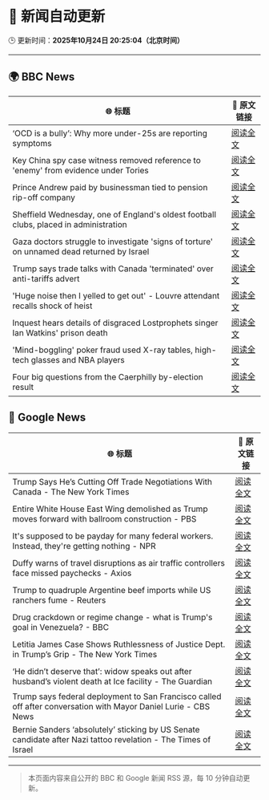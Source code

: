 # 🧠 新闻自动更新

🕒 更新时间：**2025年10月24日 20:25:04（北京时间）**

---

## 🌍 BBC News

| 🌐 标题 | 🔗 原文链接 |
|--------|-------------|
| ‘OCD is a bully’: Why more under-25s are reporting symptoms | [阅读全文](https://www.bbc.com/news/articles/cdr612zrl0no?at_medium=RSS&at_campaign=rss) |
| Key China spy case witness removed reference to 'enemy' from evidence under Tories | [阅读全文](https://www.bbc.com/news/articles/cn095n9qd87o?at_medium=RSS&at_campaign=rss) |
| Prince Andrew paid by businessman tied to pension rip-off company | [阅读全文](https://www.bbc.com/news/articles/cy5qrp2wne4o?at_medium=RSS&at_campaign=rss) |
| Sheffield Wednesday, one of England's oldest football clubs, placed in administration | [阅读全文](https://www.bbc.com/sport/football/articles/c1lqmmml533o?at_medium=RSS&at_campaign=rss) |
| Gaza doctors struggle to investigate 'signs of torture' on unnamed dead returned by Israel | [阅读全文](https://www.bbc.com/news/articles/c4gz3r46e37o?at_medium=RSS&at_campaign=rss) |
| Trump says trade talks with Canada 'terminated' over anti-tariffs advert | [阅读全文](https://www.bbc.com/news/articles/cdjrlmd4pmeo?at_medium=RSS&at_campaign=rss) |
| 'Huge noise then I yelled to get out' - Louvre attendant recalls shock of heist | [阅读全文](https://www.bbc.com/news/articles/ckgk2ppvl5wo?at_medium=RSS&at_campaign=rss) |
| Inquest hears details of disgraced Lostprophets singer Ian Watkins' prison death | [阅读全文](https://www.bbc.com/news/articles/c051nye9q9mo?at_medium=RSS&at_campaign=rss) |
| 'Mind-boggling' poker fraud used X-ray tables, high-tech glasses and NBA players | [阅读全文](https://www.bbc.com/news/articles/cz6nd9wnzn6o?at_medium=RSS&at_campaign=rss) |
| Four big questions from the Caerphilly by-election result | [阅读全文](https://www.bbc.com/news/articles/cd67j50z05po?at_medium=RSS&at_campaign=rss) |

## 📰 Google News

| 🌐 标题 | 🔗 原文链接 |
|--------|-------------|
| Trump Says He’s Cutting Off Trade Negotiations With Canada - The New York Times | [阅读全文](https://news.google.com/rss/articles/CBMiigFBVV95cUxPWHVuYm5VTFhlUGd6cXpBR1JXdk9CMEd3U3lFUnZCdVNfbk92MWN2MEwxb1R6OEFrTjVSbVBZS2VncWlkRlJzUDdvNWZod2g4R3hrTU5mVnFrTllSUEMzZkE3cFRraWRpbEEtbUt0eHJjVUNzQWtzd0VxMFQ3WHJTa1N6UF83V3lNcWc?oc=5) |
| Entire White House East Wing demolished as Trump moves forward with ballroom construction - PBS | [阅读全文](https://news.google.com/rss/articles/CBMiwwFBVV95cUxOQTlkQkxGVjE5TWxSUUgzQkRoQXZrc0o2bXVteWctY2dlZHVoQm50M1BJSm5jX0h0QlNTOWhLSzI3WlcxX3M4SlFSQ0hIcklJRTFLNUxDMnpGbVBpV0ZvMXI1SjlGeXVLZGlCcjNFV2JXempJUnhRX21yVnFtYmEwaUwyeFUydkQyRHEydkJEbTdjNDJFWUZnR1NSR1dKV2JIdjEtaXBVd0lKTmNMM2FDeGNEdEduUTJSc195VDF6Q3BHSm8?oc=5) |
| It's supposed to be payday for many federal workers. Instead, they're getting nothing - NPR | [阅读全文](https://news.google.com/rss/articles/CBMilgFBVV95cUxOcVJlWkFoRldEQnQ5WHdoZWg3bXdOU3lmWExQZDl4RDAzQkZhcm9hTG94Zy1nT1RyZS13R1gwNEN0WTZsR2Z5ZTV5TGczbDU1NklDS3NNcFA0TnMwTTQ0N19yZGxsX1VvZ2hGV2VVYi1KM1FRd0Q1RWRqa0hrbmFkMUlOajFiel9ra3pZYnpReDdYNmFFalE?oc=5) |
| Duffy warns of travel disruptions as air traffic controllers face missed paychecks - Axios | [阅读全文](https://news.google.com/rss/articles/CBMijwFBVV95cUxPRktvMHhTNkZxWjBtbWxqTnpmVEJrQi1ZVVFVYVRvYmhfaEc0NENnN2gzZlBJMUJ1Y0FRdkZmdEIzNll0eFYxQm5FMkUyaVF4el8zR2JrVkFnRkViQklvd21EUGF2eE5zRzh2UXgtSlBiVEI4ck1UVEpoazdLcGU1TnlTOWE3cGVPSWpvNjJBMA?oc=5) |
| Trump to quadruple Argentine beef imports while US ranchers fume - Reuters | [阅读全文](https://news.google.com/rss/articles/CBMiuwFBVV95cUxNVGg4d2h0OEZlU3ZkZ3NFTmFMbFFqeXVmb3pkNjhfckoxTmpsSEJNaHdScC0yLXBaTGRXRDgwZjJPOXRiYzE4Rjhwbks0dnF4OHYxY1E3MjdDOEhfX05EaHdpWm1fUU8tQVF5TkdIUXBJQjVrYmM0aU9SWEFyRExYV3MydWZBc0pKY2tQVmlSVFhTQTc2UUhwWHIwR0dpT3BlanpBZzN1eUxsSnNhVTJMLWtVVlVaTjNyVzhv?oc=5) |
| Drug crackdown or regime change - what is Trump's goal in Venezuela? - BBC | [阅读全文](https://news.google.com/rss/articles/CBMiWkFVX3lxTE5mLWR4ZnpMM3M0TnEzLWc4YThySTZ6ZXRKdEljdmx3ZllObTE2d08tLW9qelB0VlBHZ2xWQUZPVEFBUUhtbFpBSGhiaHdqV3IzS3E0dWN2WlJJQdIBX0FVX3lxTE5IbzRzWk5GLWxabWk2ZUU4RVZ1WC1IbjJ4bmFjU2FfbzhBdkhxLWJYMHlkdF9zd2NXMTQwa1BVQlhRYkI0OG9RUUJwUVkwQ3IyOTRxNWMyV3RoOFNwZThz?oc=5) |
| Letitia James Case Shows Ruthlessness of Justice Dept. in Trump’s Grip - The New York Times | [阅读全文](https://news.google.com/rss/articles/CBMigAFBVV95cUxQcUlsaVBhMUdXS2NFZUZmUUVHdC1Eb2pKTWsxZVM5WTNoSjZhWmZPSFJ4MWM4RTJyaHA4di1vVHVlcHF3ZlItS1JqTTRuSDVsVXp2M0NSX3pfeTFzZW04MmpQaVFOdTNNT2hLdFEwVmtJQVB0U2dQeDhnWFNnYnpaNA?oc=5) |
| ‘He didn’t deserve that’: widow speaks out after husband’s violent death at Ice facility - The Guardian | [阅读全文](https://news.google.com/rss/articles/CBMikwFBVV95cUxNYVl0UEszYzE2SXNGd0stcXIzZ212SGJodENCUGVhTWNia1JsVDM0aVZHdlBJWnZ5MGZjRlZEaldyZW9NV2JKT0otSm5FX1A0aTNZeDBIQUY5M3RaVkpZVXUzZllEMkpwVkIxVkRtVEM4cnAwZWR3T1huNnY4UkxfMEpiSmp3NVBwbDFyeFEtMlY1X1E?oc=5) |
| Trump says federal deployment to San Francisco called off after conversation with Mayor Daniel Lurie - CBS News | [阅读全文](https://news.google.com/rss/articles/CBMiyAFBVV95cUxPRTREcC1OZDdfV1NXaXc3clJ1ZkJTc1R0TmdXcWR1SVJwbFVYZFV5aEk1eklrR2h0N0dSVTFvcFpXcFl0TW1HY3RILVNNN0F5b1FFNW5yUk5jbXNndWlRZWJZcUlXSlBxVlBRY1NlMDZIQWFiSkhJaTF6WG52T05ycExsU2NJcG1fN3V2QWpHT3J4NC1zMXV0VHZ5cFJNMlZXS1B4dDgyMHdWcHl4Ym5YR0xGNXB0UmVjYkx1VU1JeS1lbVVUSkpzZQ?oc=5) |
| Bernie Sanders ‘absolutely’ sticking by US Senate candidate after Nazi tattoo revelation - The Times of Israel | [阅读全文](https://news.google.com/rss/articles/CBMiuAFBVV95cUxOZExrNTVOdW4yZW01YTJxeGFMLWlZNVBMcllzNGhrd0FYbEJYTEhWZTJSQUxCWmtLYk5mLWhtWUk4dnZyRklWM0NuTS1iQm1lUFF4Ym1GVEJrNWlCZExMY2V2RVYwcEdRdjViSVB5Y3FjZFdOa3d2d0ppemZybndaam85YXZlZEtrLUUtbGctYkpDY3ZyMU4xMGV4eTdEX3k4Ri1JYmhRcnJ2dHRLLVRDcWluU0c1cHB40gG-AUFVX3lxTE1VSDctNjc5VWlYdk85OEctYlFxcEhUSlRtOHZDbC12Y2VpYTM4SjdNUEg0dTFMVVVnbmIwNjRDOWxwbjZ3b0hMeXRFV0ozQ3o1bnNjM3g2TEIyVFVtMzRXU3V0QzJTU19zMVlFREZ0eDcwMDBPX1JVaWlEMjJfRTJPYzhGaVJkaFhyM3JPSlh3NEVoVDBOVmRmcmVFN09DblE1eG8wSWFsUFlJQ2J6ZmNTRTF1ZmhYeHNOVG5OZFE?oc=5) |

---
> 本页面内容来自公开的 BBC 和 Google 新闻 RSS 源，每 10 分钟自动更新。